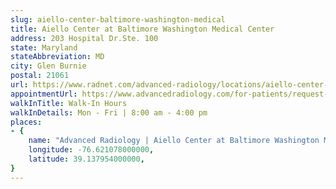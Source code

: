 ```yaml
---
slug: aiello-center-baltimore-washington-medical
title: Aiello Center at Baltimore Washington Medical Center
address: 203 Hospital Dr.Ste. 100
state: Maryland
stateAbbreviation: MD
city: Glen Burnie
postal: 21061
url: https://www.radnet.com/advanced-radiology/locations/aiello-center-baltimore-washington-medical
appointmentUrl: https://www.advancedradiology.com/for-patients/request-appointment
walkInTitle: Walk-In Hours
walkInDetails: Mon - Fri | 8:00 am - 4:00 pm
places:
- {
    name: "Advanced Radiology | Aiello Center at Baltimore Washington Medical Center",
    longitude: -76.621078000000,
    latitude: 39.137954000000,
}
---
```

